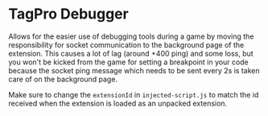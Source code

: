 # TagPro Debugger

Allows for the easier use of debugging tools during a game by moving the responsibility for socket communication to the background page of the extension. This causes a lot of lag (around +400 ping) and some loss, but you won't be kicked from the game for setting a breakpoint in your code because the socket ping message which needs to be sent every 2s is taken care of on the background page.

Make sure to change the `extensionId` in `injected-script.js` to match the id received when the extension is loaded as an unpacked extension.
